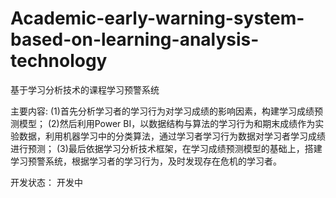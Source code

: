 # Academic-early-warning-system-based-on-learning-analysis-technology
基于学习分析技术的课程学习预警系统


主要内容:
(1)首先分析学习者的学习行为对学习成绩的影响因素，构建学习成绩预测模型；
(2)然后利用Power BI，以数据结构与算法的学习行为和期末成绩作为实验数据，利用机器学习中的分类算法，通过学习者学习行为数据对学习者学习成绩进行预测；
(3)最后依据学习分析技术框架，在学习成绩预测模型的基础上，搭建学习预警系统，根据学习者的学习行为，及时发现存在危机的学习者。 

开发状态：
开发中

